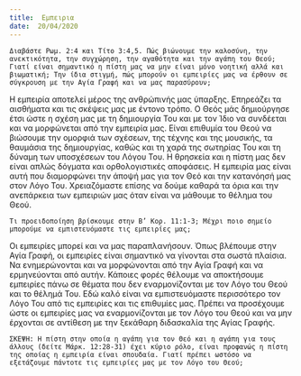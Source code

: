 ```yaml
---
title:  Εμπειρια
date:  20/04/2020
---
```


`Διαβάστε Ρωμ. 2:4 και Τίτο 3:4,5. Πώς βιώνουμε την καλοσύνη, την ανεκτικότητα, την συγχώρηση, την αγαθότητα και την αγάπη του Θεού; Γιατί είναι σημαντικό η πίστη μας να μην είναι μόνο νοητική αλλά και βιωματική; Την ίδια στιγμή, πώς μπορούν οι εμπειρίες μας να έρθουν σε σύγκρουση με την Αγία Γραφή και να μας παρασύρουν;`

Η εμπειρία αποτελεί μέρος της ανθρώπινής μας ύπαρξης. Επηρεάζει τα αισθήματα και τις σκέψεις μας με έντονο τρόπο. Ο Θεός μάς δημιούργησε έτσι ώστε η σχέση μας με τη δημιουργία Του και με τον Ίδιο να συνδέεται και να μορφώνεται από την εμπειρία μας. Είναι επιθυμία του Θεού να βιώσουμε την ομορφιά των σχέσεων, της τέχνης και της μουσικής, τα θαυμάσια της δημιουργίας, καθώς και τη χαρά της σωτηρίας Του και τη δύναμη των υποσχέσεων του Λόγου Του. Η θρησκεία και η πίστη μας δεν είναι απλώς δόγματα και ορθολογιστικές αποφάσεις. Η εμπειρία μας είναι αυτή που διαμορφώνει την άποψή μας για τον Θεό και την κατανόησή μας στον Λόγο Του. Χρειαζόμαστε επίσης να δούμε καθαρά τα όρια και την ανεπάρκεια των εμπειριών μας όταν είναι να μάθουμε το θέλημα του Θεού.

`Τι προειδοποίηση βρίσκουμε στην Β’ Κορ. 11:1-3; Μέχρι ποιο σημείο μπορούμε να εμπιστευόμαστε τις εμπειρίες μας;`

Οι εμπειρίες μπορεί και να μας παραπλανήσουν. Όπως βλέπουμε στην Αγία Γραφή, οι εμπειρίες είναι σημαντικό να γίνονται στα σωστά πλαίσια. Να ενημερώνονται και να μορφώνονται από την Αγία Γραφή και να ερμηνεύονται από αυτήν. Κάποιες φορές θέλουμε να αποκτήσουμε εμπειρίες πάνω σε θέματα που δεν εναρμονίζονται με τον Λόγο του Θεού και το θέλημά Του. Εδώ καλό είναι να εμπιστευόμαστε περισσότερο τον Λόγο Του από τις εμπειρίες και τις επιθυμίες μας. Πρέπει να προσέχουμε ώστε οι εμπειρίες μας να εναρμονίζονται με τον Λόγο του Θεού και να μην έρχονται σε αντίθεση με την ξεκάθαρη διδασκαλία της Αγίας Γραφής.

`ΣΚΕΨΗ: Η πίστη στην οποία η αγάπη για τον Θεό και η αγάπη για τους άλλους (δείτε Μάρκ. 12:28-31) έχει κύριο ρόλο, είναι προφανώς η πίστη της οποίας η εμπειρία είναι σπουδαία. Γιατί πρέπει ωστόσο να εξετάζουμε πάντοτε τις εμπειρίες μας με τον Λόγο του Θεού;`